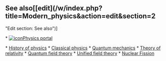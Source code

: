 ## See also[[edit](/w/index.php?title=Modern\_physics&action=edit&section=2
"Edit section: See also")]

 \* [![icon](//upload.wikimedia.org/wikipedia/commons/thumb/6/6f/Stylised\_atom\_with\_three\_Bohr\_model\_orbits\_and\_stylised\_nucleus.svg/25px-Stylised\_atom\_with\_three\_Bohr\_model\_orbits\_and\_stylised\_nucleus.svg.png)](/wiki/File:Stylised\_atom\_with\_three\_Bohr\_model\_orbits\_and\_stylised\_nucleus.svg)[Physics portal](/wiki/Portal:Physics "Portal:Physics")

 \* [History of physics](/wiki/History\_of\_physics "History of physics")
 \* [Classical physics](/wiki/Classical\_physics "Classical physics")
 \* [Quantum mechanics](/wiki/Quantum\_mechanics "Quantum mechanics")
 \* [Theory of relativity](/wiki/Theory\_of\_relativity "Theory of relativity")
 \* [Quantum field theory](/wiki/Quantum\_field\_theory "Quantum field theory")
 \* [Unified field theory](/wiki/Unified\_field\_theory "Unified field theory")
 \* [Nuclear Fission](/wiki/Nuclear\_Fission "Nuclear Fission")

